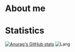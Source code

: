 # About me

# Statistics
[![Anurag's GitHub stats](https://github-readme-stats.vercel.app/api?username=beartyson-tech)](https://github.com/anuraghazra/github-readme-stats)
![Lang](https://github-readme-stats.vercel.app/api/top-langs/?username=beartyson-tech&hide=ipynb,html&layout=compact)
